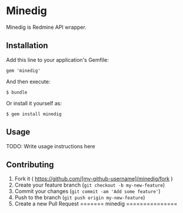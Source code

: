 # Minedig

Minedig is Redmine API wrapper.

## Installation

Add this line to your application's Gemfile:

    gem 'minedig'

And then execute:

    $ bundle

Or install it yourself as:

    $ gem install minedig

## Usage

TODO: Write usage instructions here

## Contributing

1. Fork it ( https://github.com/[my-github-username]/minedig/fork )
2. Create your feature branch (`git checkout -b my-new-feature`)
3. Commit your changes (`git commit -am 'Add some feature'`)
4. Push to the branch (`git push origin my-new-feature`)
5. Create a new Pull Request
=======
minedig
===============
